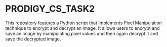 # PRODIGY_CS_TASK2
This repository features a Python script that Implements Pixel Manipulation technique to encrypt and decrypt an image. It allows users to encrypt and save an image by manipulating pixel values and then again decrypt it and save the decrypted image.
